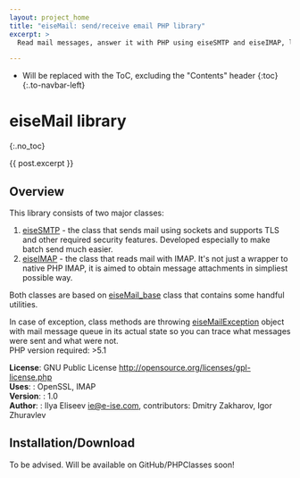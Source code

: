 ```yaml
---
layout: project_home
title: "eiseMail: send/receive email PHP library"
excerpt: >
  Read mail messages, answer it with PHP using eiseSMTP and eiseIMAP, lightweight and simple alternatives to native libraries and mail() function.

---
```


* Will be replaced with the ToC, excluding the "Contents" header
{:toc}
{:.to-navbar-left}

eiseMail library
===
{:.no_toc}

{{ post.excerpt }}

## Overview

This library consists of two major classes:
1. [eiseSMTP](#eisesmtp) - the class that sends mail using sockets and supports TLS and other required security features. Developed especially to make batch send much easier.
2. [eiseIMAP](#eiseimap) - the class that reads mail with IMAP. It's not just a wrapper to native PHP IMAP, it is aimed to obtain message attachments in simpliest possible way.

Both classes are based on [eiseMail_base](#eisemail_base) class that contains some handful utilities.

In case of exception, class methods are throwing [eiseMailException](#eisemailexception) object with mail message queue in its actual state so you can trace what messages were sent and what were not.  
PHP version required: >5.1

__License__: GNU Public License <http://opensource.org/licenses/gpl-license.php>  
__Uses__: : OpenSSL, IMAP  
__Version__: : 1.0  
__Author__: : Ilya Eliseev <ie@e-ise.com>, contributors: Dmitry Zakharov, Igor Zhuravlev

## Installation/Download

To be advised. Will be available on GitHub/PHPClasses soon!